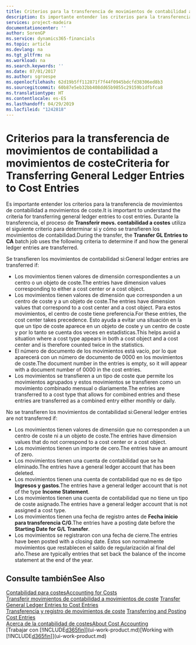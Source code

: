 ```yaml
---
title: Criterios para la transferencia de movimientos de contabilidad a movimientos de coste | Documentos de Microsoft
description: Es importante entender los criterios para la transferencia de movimientos de contabilidad a movimientos de coste. Durante la transferencia, el proceso de **Transferir movs. contabilidad a costes** utiliza el siguiente criterio para determinar si y cómo se transfieren los movimientos de contabilidad.
services: project-madeira
documentationcenter: ''
author: SorenGP
ms.service: dynamics365-financials
ms.topic: article
ms.devlang: na
ms.tgt_pltfrm: na
ms.workload: na
ms.search.keywords: ''
ms.date: 07/01/2017
ms.author: sgroespe
ms.openlocfilehash: 62d19b5ff112871f7f44f0945bdcfd38306ed8b3
ms.sourcegitcommit: 60b87e5eb32bb408dd65b9855c29159b1dfbfca8
ms.translationtype: HT
ms.contentlocale: es-ES
ms.lasthandoff: 04/29/2019
ms.locfileid: "1242818"
---
```

# <a name="criteria-for-transferring-general-ledger-entries-to-cost-entries"></a><span data-ttu-id="ef1e6-104">Criterios para la transferencia de movimientos de contabilidad a movimientos de coste</span><span class="sxs-lookup"><span data-stu-id="ef1e6-104">Criteria for Transferring General Ledger Entries to Cost Entries</span></span>
<span data-ttu-id="ef1e6-105">Es importante entender los criterios para la transferencia de movimientos de contabilidad a movimientos de coste.</span><span class="sxs-lookup"><span data-stu-id="ef1e6-105">It is important to understand the criteria for transferring general ledger entries to cost entries.</span></span> <span data-ttu-id="ef1e6-106">Durante la transferencia, el proceso de **Transferir movs. contabilidad a costes** utiliza el siguiente criterio para determinar si y cómo se transfieren los movimientos de contabilidad.</span><span class="sxs-lookup"><span data-stu-id="ef1e6-106">During the transfer, the **Transfer GL Entries to CA** batch job uses the following criteria to determine if and how the general ledger entries are transferred.</span></span>  

<span data-ttu-id="ef1e6-107">Se transfieren los movimientos de contabilidad si:</span><span class="sxs-lookup"><span data-stu-id="ef1e6-107">General ledger entries are transferred if:</span></span>  

-   <span data-ttu-id="ef1e6-108">Los movimientos tienen valores de dimensión correspondientes a un centro o un objeto de coste.</span><span class="sxs-lookup"><span data-stu-id="ef1e6-108">The entries have dimension values corresponding to either a cost center or a cost object.</span></span>  
-   <span data-ttu-id="ef1e6-109">Los movimientos tienen valores de dimensión que corresponden a un centro de coste y a un objeto de coste.</span><span class="sxs-lookup"><span data-stu-id="ef1e6-109">The entries have dimension values that correspond to a cost center and a cost object.</span></span> <span data-ttu-id="ef1e6-110">Para estos movimientos, el centro de coste tiene preferencia.</span><span class="sxs-lookup"><span data-stu-id="ef1e6-110">For these entries, the cost center takes precedence.</span></span> <span data-ttu-id="ef1e6-111">Esto ayuda a evitar una situación en la que un tipo de coste aparece en un objeto de coste y un centro de coste y por lo tanto se cuenta dos veces en estadísticas.</span><span class="sxs-lookup"><span data-stu-id="ef1e6-111">This helps avoid a situation where a cost type appears in both a cost object and a cost center and is therefore counted twice in the statistics.</span></span>  
-   <span data-ttu-id="ef1e6-112">El número de documento de los movimientos está vacío, por lo que aparecerá con un número de documento de 0000 en los movimientos de coste.</span><span class="sxs-lookup"><span data-stu-id="ef1e6-112">The document number in the entries is empty, so it will appear with a document number of 0000 in the cost entries.</span></span>  
-   <span data-ttu-id="ef1e6-113">Los movimientos se transfieren a un tipo de coste que permite los movimientos agrupados y estos movimientos se transfieren como un movimiento combinado mensual o diariamente.</span><span class="sxs-lookup"><span data-stu-id="ef1e6-113">The entries are transferred to a cost type that allows for combined entries and these entries are transferred as a combined entry either monthly or daily.</span></span>  

<span data-ttu-id="ef1e6-114">No se transfieren los movimientos de contabilidad si:</span><span class="sxs-lookup"><span data-stu-id="ef1e6-114">General ledger entries are not transferred if:</span></span>  

-   <span data-ttu-id="ef1e6-115">Los movimientos tienen valores de dimensión que no corresponden a un centro de coste ni a un objeto de coste.</span><span class="sxs-lookup"><span data-stu-id="ef1e6-115">The entries have dimension values that do not correspond to a cost center or a cost object.</span></span>  
-   <span data-ttu-id="ef1e6-116">Los movimientos tienen un importe de cero.</span><span class="sxs-lookup"><span data-stu-id="ef1e6-116">The entries have an amount of zero.</span></span>  
-   <span data-ttu-id="ef1e6-117">Los movimientos tienen una cuenta de contabilidad que se ha eliminado.</span><span class="sxs-lookup"><span data-stu-id="ef1e6-117">The entries have a general ledger account that has been deleted.</span></span>  
-   <span data-ttu-id="ef1e6-118">Los movimientos tienen una cuenta de contabilidad que no es de tipo **Ingresos y gastos**.</span><span class="sxs-lookup"><span data-stu-id="ef1e6-118">The entries have a general ledger account that is not of the type **Income Statement**.</span></span>  
-   <span data-ttu-id="ef1e6-119">Los movimientos tienen una cuenta de contabilidad que no tiene un tipo de coste asignado.</span><span class="sxs-lookup"><span data-stu-id="ef1e6-119">The entries have a general ledger account that is not assigned a cost type.</span></span>  
-   <span data-ttu-id="ef1e6-120">Los movimientos tienen una fecha de registro antes de **Fecha inicio para transferencia C/G**.</span><span class="sxs-lookup"><span data-stu-id="ef1e6-120">The entries have a posting date before the **Starting Date for G/L Transfer**.</span></span>  
-   <span data-ttu-id="ef1e6-121">Los movimientos se registraron con una fecha de cierre.</span><span class="sxs-lookup"><span data-stu-id="ef1e6-121">The entries have been posted with a closing date.</span></span> <span data-ttu-id="ef1e6-122">Éstos son normalmente movimientos que restablecen el saldo de regularización al final del año.</span><span class="sxs-lookup"><span data-stu-id="ef1e6-122">These are typically entries that set back the balance of the income statement at the end of the year.</span></span>  

## <a name="see-also"></a><span data-ttu-id="ef1e6-123">Consulte también</span><span class="sxs-lookup"><span data-stu-id="ef1e6-123">See Also</span></span>  
[<span data-ttu-id="ef1e6-124">Contabilidad para costes</span><span class="sxs-lookup"><span data-stu-id="ef1e6-124">Accounting for Costs</span></span>](finance-manage-cost-accounting.md)  
 <span data-ttu-id="ef1e6-125">[Transferir movimientos de contabilidad a movimientos de coste](finance-how-to-transfer-general-ledger-entries-to-cost-entries.md) </span><span class="sxs-lookup"><span data-stu-id="ef1e6-125">[Transfer General Ledger Entries to Cost Entries](finance-how-to-transfer-general-ledger-entries-to-cost-entries.md) </span></span>  
 <span data-ttu-id="ef1e6-126">[Transferencia y registro de movimientos de coste](finance-transfer-and-post-cost-entries.md) </span><span class="sxs-lookup"><span data-stu-id="ef1e6-126">[Transferring and Posting Cost Entries](finance-transfer-and-post-cost-entries.md) </span></span>  
 [<span data-ttu-id="ef1e6-127">Acerca de la contabilidad de costes</span><span class="sxs-lookup"><span data-stu-id="ef1e6-127">About Cost Accounting</span></span>](finance-about-cost-accounting.md)  
 <span data-ttu-id="ef1e6-128">[Trabajar con [!INCLUDE[d365fin](includes/d365fin_md.md)]](ui-work-product.md)</span><span class="sxs-lookup"><span data-stu-id="ef1e6-128">[Working with [!INCLUDE[d365fin](includes/d365fin_md.md)]](ui-work-product.md)</span></span>
